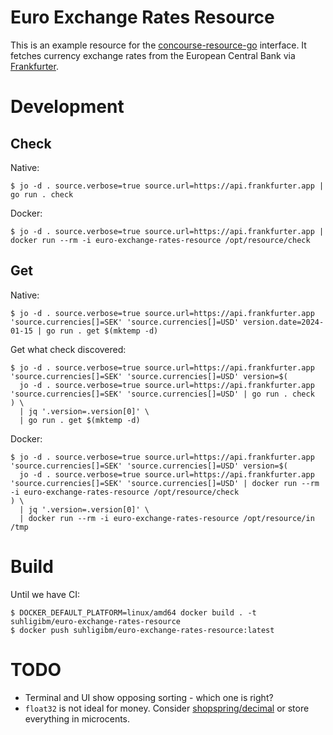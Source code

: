 # Euro Exchange Rates Resource

This is an example resource for the [concourse-resource-go](https://github.com/suhlig/concourse-resource-go) interface. It fetches currency exchange rates from the European Central Bank via [Frankfurter](https://github.com/hakanensari/frankfurter).

# Development

## Check

Native:

```command
$ jo -d . source.verbose=true source.url=https://api.frankfurter.app | go run . check
```

Docker:

```command
$ jo -d . source.verbose=true source.url=https://api.frankfurter.app | docker run --rm -i euro-exchange-rates-resource /opt/resource/check
```

## Get

Native:

```command
$ jo -d . source.verbose=true source.url=https://api.frankfurter.app 'source.currencies[]=SEK' 'source.currencies[]=USD' version.date=2024-01-15 | go run . get $(mktemp -d)
```

Get what check discovered:

```command
$ jo -d . source.verbose=true source.url=https://api.frankfurter.app 'source.currencies[]=SEK' 'source.currencies[]=USD' version=$(
  jo -d . source.verbose=true source.url=https://api.frankfurter.app 'source.currencies[]=SEK' 'source.currencies[]=USD' | go run . check
) \
  | jq '.version=.version[0]' \
  | go run . get $(mktemp -d)
```

Docker:

```command
$ jo -d . source.verbose=true source.url=https://api.frankfurter.app 'source.currencies[]=SEK' 'source.currencies[]=USD' version=$(
  jo -d . source.verbose=true source.url=https://api.frankfurter.app 'source.currencies[]=SEK' 'source.currencies[]=USD' | docker run --rm -i euro-exchange-rates-resource /opt/resource/check
) \
  | jq '.version=.version[0]' \
  | docker run --rm -i euro-exchange-rates-resource /opt/resource/in /tmp
```

# Build

Until we have CI:

```command
$ DOCKER_DEFAULT_PLATFORM=linux/amd64 docker build . -t suhligibm/euro-exchange-rates-resource
$ docker push suhligibm/euro-exchange-rates-resource:latest
```

# TODO

* Terminal and UI show opposing sorting - which one is right?
* `float32` is not ideal for money. Consider [shopspring/decimal](https://github.com/shopspring/decimal) or store everything in microcents.

